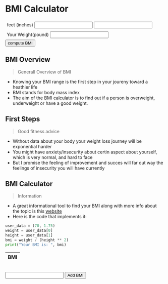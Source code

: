 <!--Login Frontmatter-->



<body>
    <script src="{{ '/assets/css/bmi.js' | relative_url }}"></script>
    <h1 id="calc">BMI Calculator</h1>
    <div style="padding:5px">
        <label for="feet">feet</label>
        <label for="inches">(inches)</label>
        <input id="feet" type="text">
        <input id = "inches" type="text">
    </div>
    <div style="padding:5px">
        <label for="weight">Your Weight(pound)</label>
        <input id="weight" type="text">
    </div>
    <div>
        <input type="button" value ="compute BMI" onclick = "bmi()">
    </div>
    <div id="result"></div>
</body>




## BMI Overview
> Generall Overview of BMI
- Knowing your BMI range is the first step in your joureny toward a heathier life
- BMI stands for body mass index
- The aim of the BMI calculator is to find out if a person is overweight, underweight or have a good weight.

## First Steps
> Good fitness advice
- Without data about your body your weight loss journey will be exponential harder
- You might have anxiety/insecurity about certin aspect about yourself, which is very normal, and hard to face
- But I promise the feeling of improvement and succes will far out way the feelings of insecurity you will have currently

## BMI Calculator
> Information
- A great informational tool to find your BMI along with more info about the topic is this [website](https://www.calculator.net/bmi-calculator.html)
- Here is the code that implements it:

```python
user_data = (70, 1.75)
weight = user_data[0]
height = user_data[1]
bmi = weight / (height ** 2)
print("Your BMI is: ", bmi)
```
<table id="BMITable">
  <thead>
    <tr>
      <th>BMI</th>
    </tr>
  </thead>
  <tbody id="BMIList">
  </tbody>
</table>
<br>
<input type="text" id="BMIValue">
<button id="addBMIButton">Add BMI</button>
<script>
const BMIList = document.getElementById("BMIList");
const BMIValue = document.getElementById("BMIValue");
const addBMIButton = document.getElementById("addBMIButton");



## Next steps
> What to do with this info
- With this data you just found make a goal for a obtainable range that you will be able to reach in 6-12 months
- And head to the next part of your fitness joureney: [Nutrition](https://jakewarren2414.github.io/dolphins2/food)
<div style="padding: 150px;">
</div>